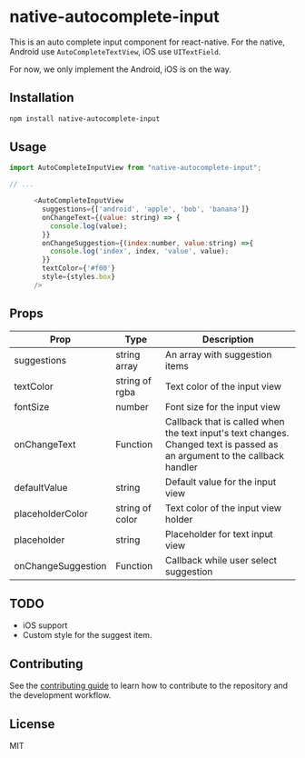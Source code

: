 # native-autocomplete-input

This is an auto complete input component for react-native. For the native, Android use `AutoCompleteTextView`, iOS use `UITextField`.

For now, we only implement the Android, iOS is on the way.

## Installation

```sh
npm install native-autocomplete-input
```

## Usage

```js
import AutoCompleteInputView from "native-autocomplete-input";

// ...

      <AutoCompleteInputView
        suggestions={['android', 'apple', 'bob', 'banana']}
        onChangeText={(value: string) => {
          console.log(value);
        }}
        onChangeSuggestion={(index:number, value:string) =>{
          console.log('index', index, 'value', value);
        }}
        textColor={'#f00'}
        style={styles.box}
      />

```

## Props

| Prop               | Type            | Description                                                  |
| ------------------ | --------------- | ------------------------------------------------------------ |
| suggestions        | string array    | An array with suggestion items                               |
| textColor          | string of rgba  | Text color of the input view                                 |
| fontSize           | number          | Font size for the input view                                 |
| onChangeText       | Function        | Callback that is called when the text input's text changes. Changed text is passed as an argument to the callback handler |
| defaultValue       | string          | Default value for the input view                             |
| placeholderColor   | string of color | Text color of the input view holder                          |
| placeholder        | string          | Placeholder for text input view                              |
| onChangeSuggestion | Function        | Callback while user select suggestion                        |



## TODO

- iOS support
- Custom style for the suggest item.

## Contributing

See the [contributing guide](CONTRIBUTING.md) to learn how to contribute to the repository and the development workflow.

## License

MIT
